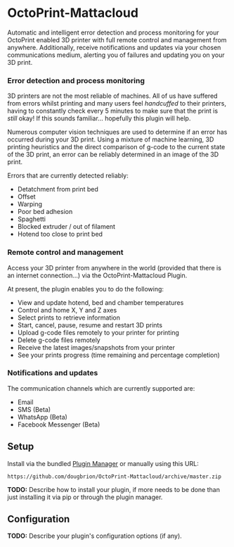 # OctoPrint-Mattacloud

Automatic and intelligent error detection and process monitoring for your OctoPrint enabled 3D printer with full remote control and management from anywhere. Additionally, receive notifications and updates via your chosen communications medium, alerting you of failures and updating you on your 3D print.

### Error detection and process monitoring

3D printers are not the most reliable of machines. All of us have suffered from errors whilst printing and many users feel _handcuffed_ to their printers, having to constantly check every 5 minutes to make sure that the print is _still_ okay! If this sounds familiar... hopefully this plugin will help.

Numerous computer vision techniques are used to determine if an error has occurred during your 3D print. Using a mixture of machine learning, 3D printing heuristics and the direct comparison of g-code to the current state of the 3D print, an error can be reliably determined in an image of the 3D print.

Errors that are currently detected reliably:

- Detatchment from print bed
- Offset
- Warping
- Poor bed adhesion
- Spaghetti
- Blocked extruder / out of filament
- Hotend too close to print bed

### Remote control and management

Access your 3D printer from anywhere in the world (provided that there is an internet connection...) via the OctoPrint-Mattacloud Plugin.

At present, the plugin enables you to do the following:

- View and update hotend, bed and chamber temperatures
- Control and home X, Y and Z axes
- Select prints to retrieve information
- Start, cancel, pause, resume and restart 3D prints
- Upload g-code files remotely to your printer for printing
- Delete g-code files remotely
- Receive the latest images/snapshots from your printer
- See your prints progress (time remaining and percentage completion)

### Notifications and updates

The communication channels which are currently supported are:

- Email
- SMS (Beta)
- WhatsApp (Beta)
- Facebook Messenger (Beta)

## Setup

Install via the bundled [Plugin Manager](https://github.com/foosel/OctoPrint/wiki/Plugin:-Plugin-Manager)
or manually using this URL:

    https://github.com/dougbrion/OctoPrint-Mattacloud/archive/master.zip

**TODO:** Describe how to install your plugin, if more needs to be done than just installing it via pip or through
the plugin manager.

## Configuration

**TODO:** Describe your plugin's configuration options (if any).
